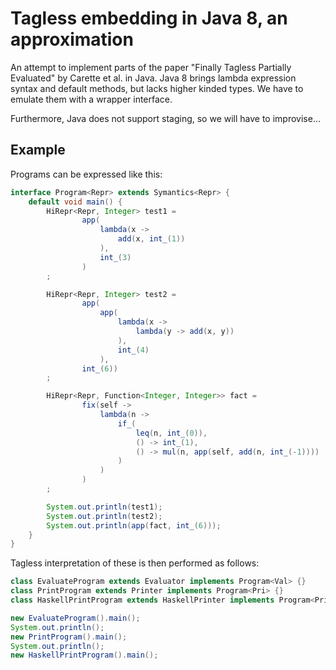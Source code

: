 Tagless embedding in Java 8, an approximation
===

An attempt to implement parts of the paper "Finally Tagless Partially Evaluated" by Carette et al.
in Java. Java 8 brings lambda expression syntax and default methods, but lacks higher kinded types. We have to emulate them with a wrapper interface.

Furthermore, Java does not support staging, so we will have to improvise...

Example
---

Programs can be expressed like this:
```Java
interface Program<Repr> extends Symantics<Repr> {
    default void main() {
        HiRepr<Repr, Integer> test1 =
                app(
                    lambda(x ->
                        add(x, int_(1))
                    ),
                    int_(3)
                )
        ;

        HiRepr<Repr, Integer> test2 =
                app(
                    app(
                        lambda(x ->
                            lambda(y -> add(x, y))
                        ),
                        int_(4)
                    ),
                int_(6))
        ;

        HiRepr<Repr, Function<Integer, Integer>> fact =
                fix(self ->
                    lambda(n ->
                        if_(
                            leq(n, int_(0)),
                            () -> int_(1),
                            () -> mul(n, app(self, add(n, int_(-1))))
                        )
                    )
                )
        ;

        System.out.println(test1);
        System.out.println(test2);
        System.out.println(app(fact, int_(6)));
    }
}
```
Tagless interpretation of these is then performed as follows:

```Java
class EvaluateProgram extends Evaluator implements Program<Val> {}
class PrintProgram extends Printer implements Program<Pri> {}
class HaskellPrintProgram extends HaskellPrinter implements Program<Pri> {}

new EvaluateProgram().main();
System.out.println();
new PrintProgram().main();
System.out.println();
new HaskellPrintProgram().main();
```
